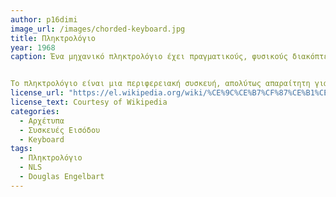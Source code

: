```yaml
---
author: p16dimi
image_url: /images/chorded-keyboard.jpg
title: Πληκτρολόγιο 
year: 1968 
caption: Ένα μηχανικό πληκτρολόγιο έχει πραγματικούς, φυσικούς διακόπτες στην κάτω μεριά των κουμπιών που δημιουργούν την αίσθηση πληκτρολόγησης σε μια γραφομηχανή. [1]


Το πληκτρολόγιο είναι μια περιφερειακή συσκευή, απολύτως απαραίτητη για κάθε ηλεκτρονικό υπολογιστή. Ο κύριος στόχος του είναι η αλληλεπίδραση του χρήστη με τον υπολογιστή. Κατά την πάροδο των χρόνων έχουν δημιουργηθεί διαφορετικά κατασκευαστικά είδη. Μια από τις πιο διαδομένες τεχνολογίες είναι τα πληκτρολόγια μεμβράνης (membrane keyboard). Τα πληκτρολόγια μεμβράνης χαρακτηρίζονται από την χρήση μιας μεμβράνης πάνω στην οποία είναι ενσωματωμένα τα κουμπιά σε μια οριζόντια, ευλύγιστη επιφάνεια, όπως αναφέρει χαρακτηριστικά ο Nelson Miller.
license_url: "https://el.wikipedia.org/wiki/%CE%9C%CE%B7%CF%87%CE%B1%CE%BD%CE%B9%CE%BA%CF%8C_%CF%80%CE%BB%CE%B7%CE%BA%CF%84%CF%81%CE%BF%CE%BB%CF%8C%CE%B3%CE%B9%CE%BF#/media/File:Xerox_Alto_keyset.jpg" 
license_text: Courtesy of Wikipedia 
categories:
  - Αρχέτυπα
  - Συσκευές Εισόδου
  - Keyboard
tags:
  - Πληκτρολόγιο
  - NLS
  - Douglas Engelbart
---
```

